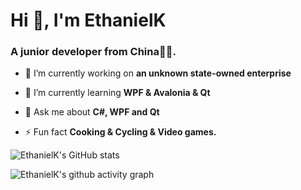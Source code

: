 <h1 align="left">Hi 👋, I'm EthanielK</h1>
<h3 align="left">A junior developer from China🧑‍💻.</h3>

- 🔭 I’m currently working on **an unknown state-owned enterprise**

- 🌱 I’m currently learning **WPF & Avalonia & Qt**

- 💬 Ask me about **C#, WPF and Qt**

- ⚡ Fun fact **Cooking & Cycling & Video games.**

![EthanielK's GitHub stats](https://github-readme-stats.vercel.app/api?username=ethanielK)

![EthanielK's github activity graph](https://github-readme-activity-graph.vercel.app/graph?username=ethanielK&bg_color=274167&color=a6c0eb&line=cee8ff&point=cb80ff)
